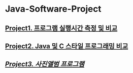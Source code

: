 # Java-Software-Project

## [Project1. 프로그램 실행시간 측정 및 비교](./Project1/Project1.md)

## [Project2. Java 및 C 스타일 프로그래밍 비교](./Project2/Project2.md)

## *[Project3. 사진앨범 프로그램](./Project3/Project3.md)*
